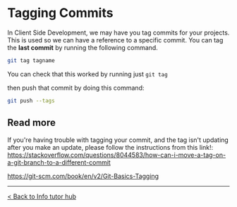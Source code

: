 # Tagging Commits

In Client Side Development, we may have you tag commits for your projects. This is used so we can have a reference to a specific commit. You can tag the **last commit** by running the following command. 

```bash
git tag tagname
```

You can check that this worked by running just `git tag`

then push that commit by doing this command: 

```bash
git push --tags
```

## Read more

If you're having trouble with tagging your commit, and the tag isn't updating after you make an update, please follow the instructions from this link!: https://stackoverflow.com/questions/8044583/how-can-i-move-a-tag-on-a-git-branch-to-a-different-commit

https://git-scm.com/book/en/v2/Git-Basics-Tagging

---

[< Back to Info tutor hub](/blog/infotutor-home)